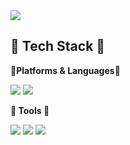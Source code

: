 <img src="https://capsule-render.vercel.app/api?type=waving&color=auto&height=200&section=header&text=Strong-AI&fontSize=90" />

## 📖 Tech Stack 📖

**🔅Platforms & Languages🔅**

<img src="https://img.shields.io/badge/Android Studio-3DDC84?style=flat&logo=Android Studio&logoColor=white"/>
  
<img src="https://img.shields.io/badge/Python-3776AB?style=flat&logo=Python&logoColor=white"/>

**🔨 Tools 🔨**

<img src="https://img.shields.io/badge/Jupyter-F37626?style=flat&logo=Jupyter&logoColor=white"/> <img src="https://img.shields.io/badge/Google Colab-F9AB00?style=flat&logo=Google Colab&logoColor=white"/> <img src="https://img.shields.io/badge/GitHub-181717?style=flat&logo=GitHub&logoColor=white"/>



